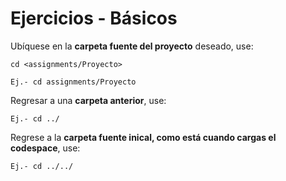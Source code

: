 # Ejercicios - Básicos

Ubíquese en la **carpeta fuente del proyecto** deseado, use:

```
cd <assignments/Proyecto>

Ej.- cd assignments/Proyecto

```
Regresar a una **carpeta anterior**, use:

```
Ej.- cd ../

```

Regrese a la **carpeta fuente inical, como está cuando cargas el codespace**, use:

```
Ej.- cd ../../

```


